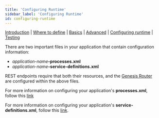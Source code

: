 ```yaml
---
title: 'Configuring Runtime'
sidebar_label: 'Configuring Runtime'
id: configuring-runtime
---
```


[Introduction](/server-modules/integration/rest-endpoints/introduction/) | [Where to define](/server-modules/integration/rest-endpoints/where-to-define) | [Basics](/server-modules/integration/rest-endpoints/basics/) | [Advanced](/server-modules/integration/rest-endpoints/advanced/) | [Configuring runtime](/server-modules/integration/rest-endpoints/configuring-runtime/) | [Testing](/server-modules/integration/rest-endpoints/testing/)

There are two important files in your application that contain configuration information:
- _application-name_**-processes.xml**
- _application-name_**-service-definitions.xml**

REST endpoints require that both their resources, and the [Genesis Router](/server-modules/configuring-runtime/genesis-router/) are configured within the above files.

For more information on configuring your application's **processes.xml**, follow this [link](/server-modules/configuring-runtime/processes)

For more information on configuring your application's **service-definitions.xml**, follow this [link](/server-modules/configuring-runtime/service-definitions).